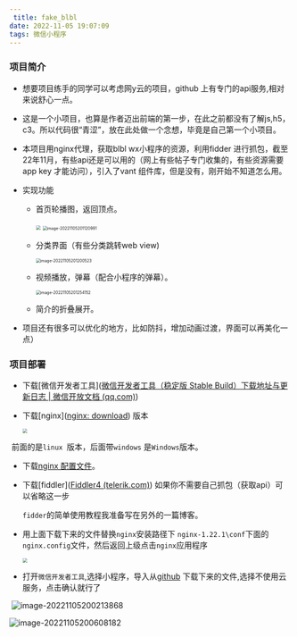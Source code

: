 ```yaml
---
 title: fake_blbl
date: 2022-11-05 19:07:09
tags: 微信小程序
---
```


### 项目简介

+ 想要项目练手的同学可以考虑网y云的项目，github 上有专门的api服务,相对来说舒心一点。

+ 这是一个小项目，也算是作者迈出前端的第一步，在此之前都没有了解js,h5，c3。所以代码很“青涩”，放在此处做一个念想，毕竟是自己第一个小项目。

+ 本项目用nginx代理，获取blbl wx小程序的资源，利用fidder 进行抓包，截至22年11月，有些api还是可以用的（网上有些帖子专门收集的，有些资源需要app key 才能访问），引入了vant 组件库，但是没有，刚开始不知道怎么用。

+ 实现功能

  + 首页轮播图，返回顶点。
  
    <img src="https://s2.loli.net/2022/11/05/MIrSJLOP3ZNXsAd.png" style="zoom:50%;" />
  
    <img src="C:\Users\lijusting\AppData\Roaming\Typora\typora-user-images\image-20221105201120991.png" alt="image-20221105201120991" style="zoom:50%;" />
  
  + 分类界面（有些分类跳转web view)
  
    <img src="C:\Users\lijusting\AppData\Roaming\Typora\typora-user-images\image-20221105201200523.png" alt="image-20221105201200523" style="zoom:50%;" />
  
  + 视频播放，弹幕（配合小程序的弹幕）。
  
    <img src="C:\Users\lijusting\AppData\Roaming\Typora\typora-user-images\image-20221105201254152.png" alt="image-20221105201254152" style="zoom:50%;" />
  
  + 简介的折叠展开。
  
+ 项目还有很多可以优化的地方，比如防抖，增加动画过渡，界面可以再美化一点）

###  项目部署

+ 下载[微信开发者工具]([微信开发者工具（稳定版 Stable Build）下载地址与更新日志 | 微信开放文档 (qq.com)](https://developers.weixin.qq.com/miniprogram/dev/devtools/stable.html))

+ 下载[nginx]([nginx: download](http://nginx.org/en/download.html)) 版本

  <img src="https://s2.loli.net/2022/11/05/DZ6Verf9UcXpJGn.png" style="zoom: 50%;" />

​       前面的是`linux `版本，后面带`windows` 是`Windows`版本。

+ 下载[nginx 配置文件](https://www.aliyundrive.com/s/naLd98Kf4Dh)。

+ 下载[fiddler]([Fiddler4 (telerik.com)](https://www.telerik.com/download/fiddler/fiddler4)) 如果你不需要自己抓包（获取api）可以省略这一步

  `fidder`的简单使用教程我准备写在另外的一篇博客。

+ 用上面下载下来的文件替换`nginx`安装路径下 `nginx-1.22.1\conf`下面的`nginx.config`文件，然后返回上级点击`nginx`应用程序

  <img src="https://s2.loli.net/2022/11/05/jdOmQ89Ka3g4GR6.png" style="zoom:50%;" />
  
+ 打开`微信开发者工具`,选择小程序，导入从[github]() 下载下来的文件,选择不使用云服务，点击确认就行了

​       ![image-20221105200213868](C:\Users\lijusting\AppData\Roaming\Typora\typora-user-images\image-20221105200213868.png) 

![image-20221105200608182](C:\Users\lijusting\AppData\Roaming\Typora\typora-user-images\image-20221105200608182.png)

